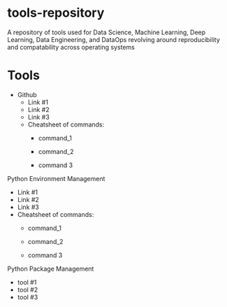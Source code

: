 # tools-repository
A repository of tools used for Data Science, Machine Learning, Deep Learning, Data Engineering, and DataOps revolving around reproducibility and compatability across operating systems

# Tools
- Github
  - Link #1
  - Link #2
  - Link #3
  - Cheatsheet of commands:
    - command_1
    
    - command_2
    
    - command 3

Python Environment Management
- Link #1
- Link #2
- Link #3
- Cheatsheet of commands:
  - command_1

  - command_2

  - command 3
  
  
  
Python Package Management
- tool #1
- tool #2
- tool #3

